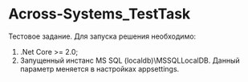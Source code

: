 # Across-Systems_TestTask

Тестовое задание.
Для запуска решения необходимо:
1) .Net Core >= 2.0;
2) Запущенный инстанс MS SQL (localdb)\\MSSQLLocalDB. Данный параметр меняется в настройках appsettings.  